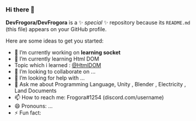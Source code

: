 ### Hi there 👋


**DevFrogora/DevFrogora** is a ✨ _special_ ✨ repository because its `README.md` (this file) appears on your GitHub profile.

Here are some ideas to get you started:

- 🔭 I’m currently working on **learning socket**
- 🌱 I’m currently learning Html DOM
- Topic which i learned : [@HtmlDOM](HTMLDOM.html)
- 👯 I’m looking to collaborate on ...
- 🤔 I’m looking for help with ...
- 💬 Ask me about Programming Language, Unity , Blender , Electricity , Land Documents
- 📫 How to reach me: Frogora#1254 (discord.com/username)
- 😄 Pronouns: ...
- ⚡ Fun fact: 

